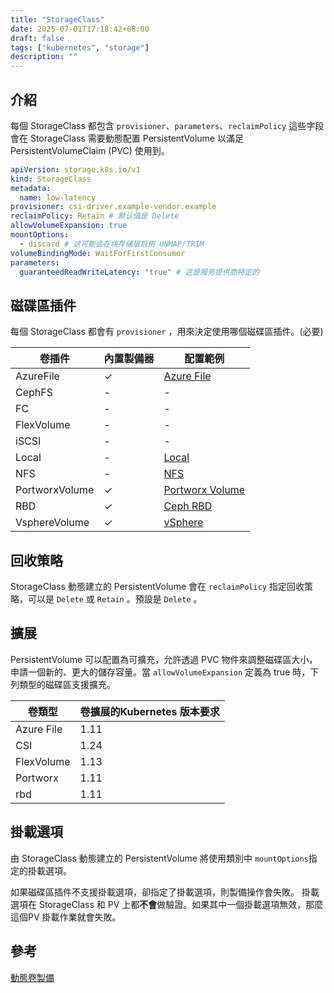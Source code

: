 ```yaml
---
title: "StorageClass"
date: 2025-07-01T17:18:42+08:00
draft: false
tags: ["kubernetes", "storage"]
description: ""
---
```


## 介紹

每個 StorageClass 都包含 `provisioner`、`parameters`、`reclaimPolicy` 這些字段會在 StorageClass 需要動態配置 PersistentVolume 以滿足 PersistentVolumeClaim (PVC) 使用到。

```yaml
apiVersion: storage.k8s.io/v1
kind: StorageClass
metadata:
  name: low-latency
provisioner: csi-driver.example-vendor.example
reclaimPolicy: Retain # 默认值是 Delete
allowVolumeExpansion: true
mountOptions:
  - discard # 这可能会在块存储层启用 UNMAP/TRIM
volumeBindingMode: WaitForFirstConsumer
parameters:
  guaranteedReadWriteLatency: "true" # 这是服务提供商特定的
```

## 磁碟區插件

每個 StorageClass 都會有 `provisioner` ，用來決定使用哪個磁碟區插件。(必要)

| 卷插件 | 內置製備器 | 配置範例 |
| --- | --- | --- |
| AzureFile | ✓ | [Azure File](https://kubernetes.io/zh-cn/docs/concepts/storage/storage-classes/#azure-file) |
| CephFS | - | - |
| FC | - | - |
| FlexVolume | - | - |
| iSCSI | - | - |
| Local | - | [Local](https://kubernetes.io/zh-cn/docs/concepts/storage/storage-classes/#local) |
| NFS | - | [NFS](https://kubernetes.io/zh-cn/docs/concepts/storage/storage-classes/#nfs) |
| PortworxVolume | ✓ | [Portworx Volume](https://kubernetes.io/zh-cn/docs/concepts/storage/storage-classes/#portworx-volume) |
| RBD | ✓ | [Ceph RBD](https://kubernetes.io/zh-cn/docs/concepts/storage/storage-classes/#ceph-rbd) |
| VsphereVolume | ✓ | [vSphere](https://kubernetes.io/zh-cn/docs/concepts/storage/storage-classes/#vsphere) |

## 回收策略

StorageClass 動態建立的 PersistentVolume 會在 `reclaimPolicy` 指定回收策略，可以是 `Delete` 或 `Retain` 。預設是 `Delete` 。

## 擴展

PersistentVolume 可以配置為可擴充，允許透過 PVC 物件來調整磁碟區大小，申請一個新的、更大的儲存容量。當 `allowVolumeExpansion` 定義為 true 時，下列類型的磁碟區支援擴充。

| 卷類型 | 卷擴展的Kubernetes 版本要求 |
| --- | --- |
| Azure File | 1.11 |
| CSI | 1.24 |
| FlexVolume | 1.13 |
| Portworx | 1.11 |
| rbd | 1.11 |

## 掛載選項

由 StorageClass 動態建立的 PersistentVolume 將使用類別中 `mountOptions`指定的掛載選項。

如果磁碟區插件不支援掛載選項，卻指定了掛載選項，則製備操作會失敗。 掛載選項在 StorageClass 和 PV 上都**不會**做驗證。如果其中一個掛載選項無效，那麼這個PV 掛載作業就會失敗。

## 參考

[動態卷製備](https://kubernetes.io/zh-cn/docs/concepts/storage/dynamic-provisioning/)
